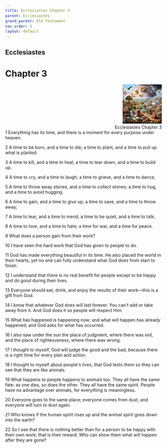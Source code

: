 ```yaml
---
title: Ecclesiastes Chapter 3
parent: Ecclesiastes
grand_parent: Old Testament
nav_order: 3
layout: default
---
```


## Ecclesiastes

# Chapter 3

<div style="clear: both; text-align: right;">
    <img src="/assets/Image/Ecclesiastes/500/3.jpg" alt="Ecclesiastes Chapter 3" class="chapter-image" style="max-width: 25%; height: auto;"/>
    <figcaption style="font-size: 14px;">Ecclesiastes Chapter 3</figcaption>
</div>
1 Everything has its time, and there is a moment for every purpose under heaven.

2 A time to be born, and a time to die; a time to plant, and a time to pull up what is planted.

3 A time to kill, and a time to heal; a time to tear down, and a time to build up.

4 A time to cry, and a time to laugh; a time to grieve, and a time to dance;

5 A time to throw away stones, and a time to collect stones; a time to hug, and a time to avoid hugging.

6 A time to gain, and a time to give up; a time to save, and a time to throw away;

7 A time to tear, and a time to mend; a time to be quiet, and a time to talk;

8 A time to love, and a time to hate; a time for war, and a time for peace.

9 What does a person gain from their work?

10 I have seen the hard work that God has given to people to do.

11 God has made everything beautiful in its time. He also placed the world in their hearts, yet no one can fully understand what God does from start to finish.

12 I understand that there is no real benefit for people except to be happy and do good during their lives.

13 Everyone should eat, drink, and enjoy the results of their work—this is a gift from God.

14 I know that whatever God does will last forever. You can't add or take away from it. And God does it so people will respect Him.

15 What has happened is happening now; and what will happen has already happened; and God asks for what has occurred.

16 I also saw under the sun the place of judgment, where there was evil, and the place of righteousness, where there was wrong.

17 I thought to myself, God will judge the good and the bad, because there is a right time for every plan and action.

18 I thought to myself about people's lives, that God tests them so they can see that they are like animals.

19 What happens to people happens to animals too. They all have the same fate: as one dies, so does the other. They all have the same spirit. People have no advantage over animals, for everything is meaningless.

20 Everyone goes to the same place; everyone comes from dust, and everyone will turn to dust again.

21 Who knows if the human spirit rises up and the animal spirit goes down into the earth?

22 So I see that there is nothing better than for a person to be happy with their own work; that is their reward. Who can show them what will happen after they are gone?


